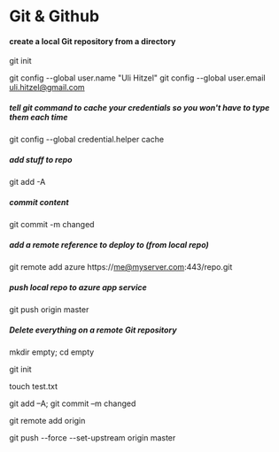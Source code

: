 # Git & Github

#### create a local Git repository from a directory
git init

git config --global user.name "Uli Hitzel"
git config --global user.email uli.hitzel@gmail.com


##### tell git command to cache your credentials so you won't have to type them each time
git config --global credential.helper cache



##### add stuff to repo
git add -A

##### commit content
git commit -m changed

##### add a remote reference to deploy to (from local repo)

git remote add azure https://me@myserver.com:443/repo.git         

##### push local repo to azure app service
git push origin master

##### Delete *everything* on a remote Git repository

mkdir empty; cd empty

git init

touch test.txt

git add –A; git commit –m changed

git remote add origin <url>

git push --force --set-upstream origin master

